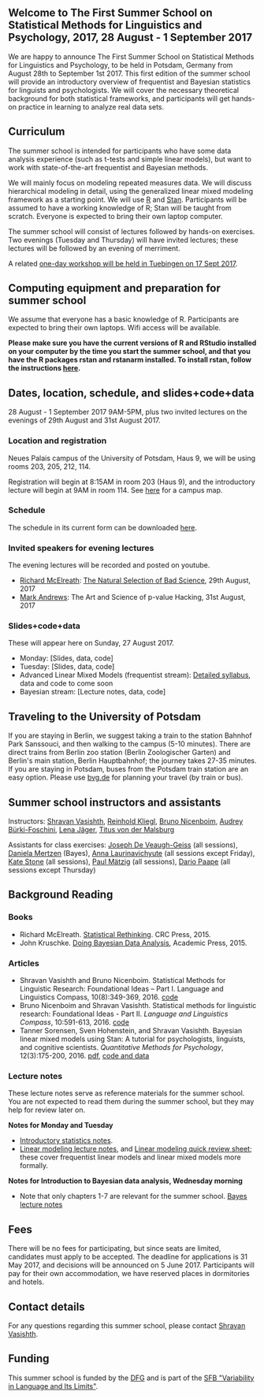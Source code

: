 ## Welcome to The First Summer School on Statistical Methods for Linguistics and Psychology, 2017, 28 August - 1 September 2017


We are happy to announce The First Summer School on Statistical Methods for Linguistics and Psychology, to be held in Potsdam, Germany from August 28th to September 1st 2017. This first edition of the summer school will provide an introductory overview of frequentist and Bayesian statistics for linguists and psychologists. We will cover the necessary theoretical background for both statistical frameworks, and participants will get hands-on practice in learning to analyze real data sets.

## Curriculum

The summer school is intended for participants who have some data analysis experience (such as t-tests and simple linear models), but want to work with state-of-the-art frequentist and Bayesian methods.

We will mainly focus on modeling repeated measures data. We will discuss hierarchical modeling in detail, using the generalized linear mixed modeling framework as a starting point. We will use [R](https://cran.r-project.org/) and [Stan](mc-stan.org). Participants will be assumed to have a working knowledge of R; Stan will be taught from scratch. Everyone is expected to bring their own laptop computer.

The summer school will consist of lectures followed by hands-on exercises. Two evenings (Tuesday and Thursday) will have invited lectures; these lectures will be followed by an evening of merriment.

A related [one-day workshop will be held in Tuebingen on 17 Sept 2017](http://www.ling.uni-potsdam.de/~vasishth/courses/IntroStanFGME2017.html).

## Computing equipment and preparation for summer school

We assume that everyone has a basic knowledge of R.
Participants are expected to bring their own laptops. Wifi access will be available.

**Please make sure you have the current versions of R and RStudio installed on your computer by the time you start the summer school, and that you have the R packages rstan and rstanarm installed. To install rstan, follow the instructions [here](https://github.com/stan-dev/rstan/wiki/RStan-Getting-Started).**

## Dates, location, schedule, and slides+code+data

28 August - 1 September 2017 9AM-5PM, plus two invited lectures on the evenings of 29th August and 31st August 2017.

### Location and registration

Neues Palais campus of the University of Potsdam, Haus 9, we will be using rooms 203, 205, 212, 114. 

Registration will begin at 8:15AM in room 203 (Haus 9), and the introductory lecture will begin at 9AM in room 114. See [here](https://www.uni-potsdam.de/db/zeik-portal/gm/lageplan-up.php?komplex=1) for a campus map.

### Schedule

The schedule in its current form can be downloaded [here](https://github.com/vasishth/SMLP2017/blob/master/smlp2017schedule.pdf).

### Invited speakers for evening lectures

The evening lectures will be recorded and posted on youtube.

- [Richard McElreath](http://xcelab.net/rm/): [The Natural Selection of Bad Science](http://rsos.royalsocietypublishing.org/content/3/9/160384), 29th August, 2017  
- [Mark Andrews](http://www.mjandrews.net/): The Art and Science of p-value Hacking, 31st August, 2017

### Slides+code+data

These will appear here on Sunday, 27 August 2017.

- Monday: [Slides, data, code]
- Tuesday: [Slides, data, code]
- Advanced Linear Mixed Models (frequentist stream): [Detailed syllabus](https://github.com/vasishth/SMLP2017/blob/master/AdvancedLMM/Adv_LMM_Lectures_Overview.html), data and code to come soon
- Bayesian stream: [Lecture notes, data, code]

## Traveling to the University of Potsdam 

If you are staying in Berlin, we suggest taking a train to the station Bahnhof Park Sanssouci, and then walking to the campus (5-10 minutes). There are direct trains from Berlin zoo station (Berlin Zoologischer Garten) and Berlin's main station, Berlin Hauptbahnhof; the journey takes 27-35 minutes. If you are staying in Potsdam, buses from the Potsdam train station are an easy option.
Please use [bvg.de](http://www.bvg.de/en/) for planning your travel (by train or bus).

## Summer school instructors and assistants

Instructors:
[Shravan Vasishth](http://www.ling.uni-potsdam.de/~vasishth/), 
[Reinhold Kliegl](http://www.psych.uni-potsdam.de/people/kliegl/index-e.html), 
[Bruno Nicenboim](http://www.ling.uni-potsdam.de/~nicenboim/), 
[Audrey Bürki-Foschini](https://www.unige.ch/fapse/people/psycho/buerkifoschini/),
[Lena J&auml;ger](http://www.ling.uni-potsdam.de/~jaeger/),
[Titus von der Malsburg](https://tmalsburg.github.io/)

Assistants for class exercises: [Joseph De Veaugh-Geiss](https://www.ling.uni-potsdam.de/~deveaugh-geiss/) (all sessions), 
[Daniela Mertzen](http://www.ling.uni-potsdam.de/~mertzen/) (Bayes), 
[Anna Laurinavichyute](https://www.hse.ru/en/staff/annlaurin) (all sessions except Friday), 
[Kate Stone](http://www.ling.uni-potsdam.de/~stone/) (all sessions), 
[Paul M&auml;tzig](http://www.ling.uni-potsdam.de/~maetzig/) (all sessions), 
[Dario Paape](http://www.ling.uni-potsdam.de/~paape/) (all sessions except Thursday)

## Background Reading

### Books

- Richard McElreath. [Statistical Rethinking](https://www.amazon.de/Statistical-Rethinking-Bayesian-Examples-Chapman/dp/1482253445). CRC Press, 2015.
- John Kruschke. [Doing Bayesian Data Analysis](https://www.amazon.de/Doing-Bayesian-Data-Analysis-Kruschke/dp/0124058884/ref=dp_ob_title_bk), Academic Press, 2015.

### Articles

- Shravan Vasishth and Bruno Nicenboim. Statistical Methods for Linguistic Research: Foundational Ideas – Part I. Language and Linguistics Compass, 10(8):349-369, 2016. [code](https://github.com/vasishth/VasishthNicenboimPart1)
- Bruno Nicenboim and Shravan Vasishth. Statistical methods for linguistic research: Foundational Ideas - Part II. *Language and Linguistics Compass*, 10:591-613, 2016. [code](https://github.com/vasishth/NicenboimVasishthPart2)
- Tanner Sorensen, Sven Hohenstein, and Shravan Vasishth.
Bayesian linear mixed models using Stan: A tutorial for
psychologists, linguists, and cognitive scientists.
*Quantitative Methods for Psychology*, 12(3):175-200, 2016.
[pdf](http://www.tqmp.org/RegularArticles/vol12-3/p175/p175.pdf),
[code and data](http://www.ling.uni-potsdam.de/~vasishth/statistics/BayesLMMs.html)

### Lecture notes

These lecture notes serve as reference materials for the summer school. You are not expected to read them during the summer school, but they may help for review later on.

**Notes for Monday and Tuesday**

- [Introductory statistics notes](https://github.com/vasishth/Statistics-lecture-notes-Potsdam/blob/master/IntroductoryStatistics/StatisticsNotesVasishth.pdf).
- [Linear modeling lecture notes](https://github.com/vasishth/LM/blob/master/LinearModelingLectureNotes2016.pdf), and [Linear modeling quick review sheet](https://github.com/vasishth/LM/blob/master/LMSummarySheet.pdf); these cover frequentist linear models and linear mixed models more formally.

**Notes for Introduction to Bayesian data analysis, Wednesday morning**

- Note that only chapters 1-7 are relevant for the summer school. [Bayes lecture notes](https://github.com/vasishth/Statistics-lecture-notes-Potsdam/blob/master/AdvancedDataAnalysis/bdalecturenotes.pdf)

 

## Fees

There will be no fees for participating, but since seats are limited, candidates must apply to be accepted. The deadline for applications is 31 May 2017, and decisions will be announced on 5 June 2017. Participants will pay for their own accommodation, we have reserved places in dormitories and hotels. 

## Contact details

For any questions regarding this summer school, please contact [Shravan Vasishth](http://www.ling.uni-potsdam.de/~vasishth).

## Funding

This summer school is funded by the [DFG](dfg.de) and is part of the [SFB "Variability in Language and Its Limits"](https://www.uni-potsdam.de/sfb1287/index.html).
